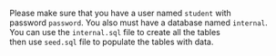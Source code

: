 Please make sure that you have a user named ```student``` with  
password ```password```. You also must have a database named ```internal```.  
You can use the ```internal.sql``` file to create all the tables   
then use ```seed.sql``` file to populate the tables with data.